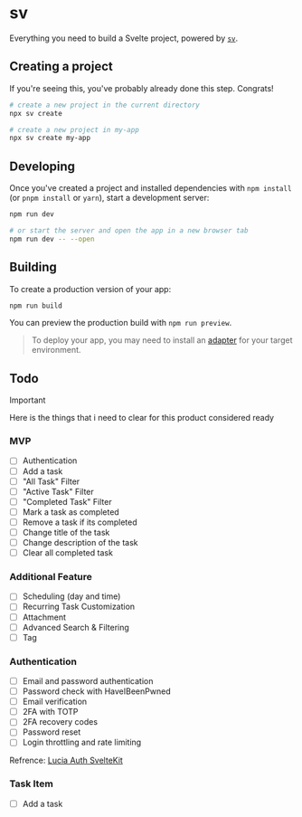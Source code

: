 # sv

Everything you need to build a Svelte project, powered by [`sv`](https://github.com/sveltejs/cli).

## Creating a project

If you're seeing this, you've probably already done this step. Congrats!

```bash
# create a new project in the current directory
npx sv create

# create a new project in my-app
npx sv create my-app
```

## Developing

Once you've created a project and installed dependencies with `npm install` (or `pnpm install` or `yarn`), start a development server:

```bash
npm run dev

# or start the server and open the app in a new browser tab
npm run dev -- --open
```

## Building

To create a production version of your app:

```bash
npm run build
```

You can preview the production build with `npm run preview`.

> To deploy your app, you may need to install an [adapter](https://svelte.dev/docs/kit/adapters) for your target environment.

## Todo

> [!IMPORTANT]
> Here is the things that i need to clear for this product considered ready

### MVP

- [ ] Authentication
- [ ] Add a task
- [ ] "All Task" Filter
- [ ] "Active Task" Filter
- [ ] "Completed Task" Filter
- [ ] Mark a task as completed
- [ ] Remove a task if its completed
- [ ] Change title of the task
- [ ] Change description of the task
- [ ] Clear all completed task

### Additional Feature

- [ ] Scheduling (day and time)
- [ ] Recurring Task Customization
- [ ] Attachment
- [ ] Advanced Search & Filtering
- [ ] Tag

### Authentication

- [ ] Email and password authentication
- [ ] Password check with HaveIBeenPwned
- [ ] Email verification
- [ ] 2FA with TOTP
- [ ] 2FA recovery codes
- [ ] Password reset
- [ ] Login throttling and rate limiting

Refrence: [Lucia Auth SvelteKit](https://github.com/lucia-auth/example-sveltekit-email-password-2fa)

### Task Item

- [ ] Add a task
